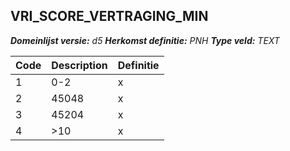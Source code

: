﻿## VRI_SCORE_VERTRAGING_MIN

*__Domeinlijst versie:__ d5*
*__Herkomst definitie:__ PNH*
*__Type veld:__ TEXT*

|__Code__ |__Description__ |__Definitie__	|
|	---	|	---	|   ---	| 
| 1 | 0-2 | x |
| 2 | 45048 | x |
| 3 | 45204 | x |
| 4 | >10 | x |
